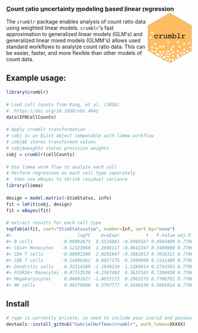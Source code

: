 ### <u>C</u>ount <u>r</u>atio <u>u</u>ncertainty <u>m</u>odeling <u>b</u>ased <u>l</u>inear <u>r</u>egression <img src="man/figures/logo.png" align="right" alt="" width="120"/>

The `crumblr` package enables analysis of count ratio data using weighted linear models.  `crumblr`'s fast approximation to generalized linear models (GLM's) and generalized linear mixed models (GLMM's) allows used standard workflows to analyize count ratio data.  This can be easier, faster, and more flexible than other models of count data.

## Example usage:

```r
library(crumblr)

# Load cell counts from Kang, et al. (2018)
#  https://doi.org/10.1038/nbt.4042
data(IFNCellCounts)

# Apply crumblr transformation 
# cobj is an EList object compatable with limma workflow
# cobj$E stores transformed values 
# cobj$weights stores precision weights
cobj = crumblr(cellCounts)

# Use limma work flow to analyze each cell
# Perform regression on each cell type separately
#  then use eBayes to shrink residual variance
library(limma)

design = model.matrix(~StimStatus, info)
fit = lmFit(cobj, design)
fit = eBayes(fit)

# extract results for each cell type
topTable(fit, coef="StimStatusstim", number=Inf, sort.by="none")
#>                         logFC    AveExpr          t   P.Value adj.P.Val
#> B cells           -0.09882673  0.5516882 -0.6989167 0.4943409 0.7706781
#> CD14+ Monocytes   -0.12323960  1.2698117 -0.9641347 0.3489000 0.7706781
#> CD4 T cells       -0.08092309  2.0201947 -0.3882013 0.7028311 0.7706781
#> CD8 T cells       -0.14896362  0.0857175 -0.3589998 0.7241489 0.7706781
#> Dendritic cells    0.32314289 -2.1849234  1.1280014 0.2754583 0.7706781
#> FCGR3A+ Monocytes  0.07153536 -0.2567492  0.3637101 0.7206938 0.7706781
#> Megakaryocytes     0.06001827 -1.8655172  0.2963275 0.7706781 0.7706781
#> NK cells           0.08379008  0.3797777  0.5846539 0.5666914 0.7706781
```



## Install
```r
# repo is currently private, so need to include your userid and password
devtools::install_github("GabrielHoffman/crumblr", auth_token=XXXXX)
```
